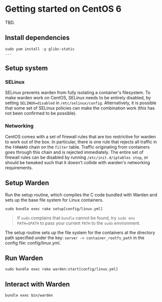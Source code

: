# Getting started on CentOS 6

TBD.

## Install dependencies

```
sudo yum install -y glibc-static
...
```

## Setup system

### SELinux

SELinux prevents warden from fully isolating a container's filesystem.
To make warden work on CentOS, SELinux needs to be entirely disabled, by
setting `SELINUX=disabled` in `/etc/selinux/config`.
Alternatively, it is possible that some set of SELinux policies can make the
combination work (this has not been confirmed to be possible).

### Networking

CentOS comes with a set of firewall rules that are too restrictive for warden
to work out of the box.
In particular, there is one rule that rejects all traffic in the `FORWARD`
chain on the `filter` table.
Traffic originating from containers goes through this chain and is rejected
immediately.
The entire set of firewall rules can be disabled by running
`/etc/init.d/iptables stop`, or should be tweaked such that it doesn't collide
with warden's networking requirements.

## Setup Warden

Run the setup routine, which compiles the C code bundled with Warden and
sets up the base file system for Linux containers.

```
sudo bundle exec rake setup[config/linux.yml]
```

> If `sudo` complains that `bundle` cannot be found, try `sudo
> env PATH=$PATH` to pass your current `PATH` to the `sudo` environment.

The setup routine sets up the file system for the containers at the directory
path specified under the key: `server -> container_rootfs_path` in the
config file: config/linux.yml.

## Run Warden

```
sudo bundle exec rake warden:start[config/linux.yml]
```

## Interact with Warden

```
bundle exec bin/warden
```

